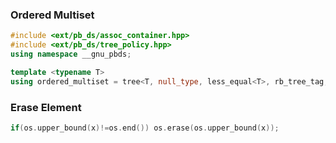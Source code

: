 ### Ordered Multiset

```cpp
#include <ext/pb_ds/assoc_container.hpp>
#include <ext/pb_ds/tree_policy.hpp>
using namespace __gnu_pbds;

template <typename T>
using ordered_multiset = tree<T, null_type, less_equal<T>, rb_tree_tag, tree_order_statistics_node_update>;
```

### Erase Element

```cpp
if(os.upper_bound(x)!=os.end()) os.erase(os.upper_bound(x));
```
